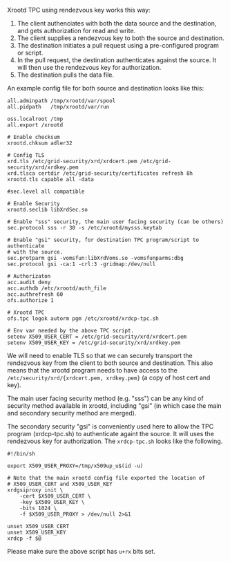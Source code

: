 Xrootd TPC using rendezvous key works this way:

1. The client authenciates with both the data source and the destination,
  and gets authorization for read and write.
1. The client supplies a rendezvous key to both the source and destination.
1. The destination initiates a pull request using a pre-configured program
  or script.
1. In the pull request, the destination authenticates against the source.
   It will then use the rendezvous key for authorization. 
1. The destination pulls the data file.

An example config file for both source and destination looks like this:
```
all.adminpath /tmp/xrootd/var/spool
all.pidpath   /tmp/xrootd/var/run

oss.localroot /tmp
all.export /xrootd

# Enable checksum
xrootd.chksum adler32

# Config TLS
xrd.tls /etc/grid-security/xrd/xrdcert.pem /etc/grid-security/xrd/xrdkey.pem
xrd.tlsca certdir /etc/grid-security/certificates refresh 8h
xrootd.tls capable all -data

#sec.level all compatible

# Enable Security
xrootd.seclib libXrdSec.so

# Enable "sss" security, the main user facing security (can be others)
sec.protocol sss -r 30 -s /etc/xrootd/mysss.keytab

# Enable "gsi" security, for destination TPC program/script to authenticate 
# with the source.  
sec.protparm gsi -vomsfun:libXrdVoms.so -vomsfunparms:dbg
sec.protocol gsi -ca:1 -crl:3 -gridmap:/dev/null

# Authorizaton
acc.audit deny
acc.authdb /etc/xrootd/auth_file
acc.authrefresh 60
ofs.authorize 1

# Xrootd TPC
ofs.tpc logok autorm pgm /etc/xrootd/xrdcp-tpc.sh

# Env var needed by the above TPC script.
setenv X509_USER_CERT = /etc/grid-security/xrd/xrdcert.pem 
setenv X509_USER_KEY = /etc/grid-security/xrd/xrdkey.pem 
```

We will need to enable TLS so that we can securely transport the rendezvous key
from the client to both source and destination. This also means that the xrootd
program needs to have access to the `/etc/security/xrd/{xrdcert.pem, xrdkey.pem}`
(a copy of host cert and key).

The main user facing security method (e.g. "sss") can be any kind of security 
method available in xrootd, including "gsi" (in which case the main and secondary
security method are merged).

The secondary security "gsi" is conveniently used here to allow the TPC program
(xrdcp-tpc.sh) to
authenticate againt the source. It will uses the rendezvous key for 
authorization. The `xrdcp-tpc.sh` looks like the following.
```
#!/bin/sh

export X509_USER_PROXY=/tmp/x509up_u$(id -u)

# Note that the main xrootd config file exported the location of 
# X509_USER_CERT and X509_USER_KEY
xrdgsiproxy init \
    -cert $X509_USER_CERT \
    -key $X509_USER_KEY \
    -bits 1024 \
    -f $X509_USER_PROXY > /dev/null 2>&1

unset X509_USER_CERT
unset X509_USER_KEY
xrdcp -f $@
```

Please make sure the above script has `u+rx` bits set.


